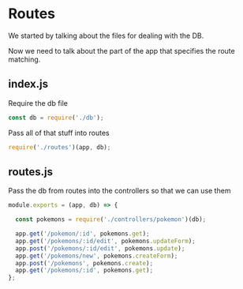 # Routes

We started by talking about the files for dealing with the DB.

Now we need to talk about the part of the app that specifies the route matching.

## index.js

Require the db file

```javascript
const db = require('./db');
```

Pass all of that stuff into routes

```javascript
require('./routes')(app, db);
```

## routes.js

Pass the db from routes into the controllers so that we can use them

```javascript
module.exports = (app, db) => {

  const pokemons = require('./controllers/pokemon')(db);

  app.get('/pokemon/:id', pokemons.get);
  app.get('/pokemons/:id/edit', pokemons.updateForm);
  app.post('/pokemons/:id/edit', pokemons.update);
  app.get('/pokemons/new', pokemons.createForm);
  app.post('/pokemons', pokemons.create);
  app.get('/pokemons/:id', pokemons.get);
};
```

